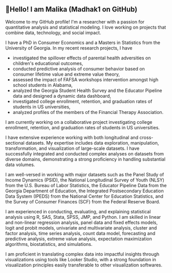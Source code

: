 ## 👋Hello! I am Malika (Madhak1 on GitHub)

Welcome to my GitHub profile! I'm a researcher with a passion for quantitative analysis and statistical modeling. I love working on projects that combine data, technology, and social impact. 

I have a PhD in Consumer Economics and a Masters in Statistics from the University of Georgia. In my recent research projects, I have 
  - investigated the spillover effects of parental health adversities on children's educational outcomes,
  - conducted predictive analysis of consumer behavior based on consumer lifetime value and extreme value theory,
  - assessed the impact of FAFSA workshops intervention amongst high school students in Alabama,
  - analyzed the Georgia Student Health Survey and the Educator Pipeline data and designed a dynamic data dashboard,
  - investigated college enrollment, retention, and graduation rates of students in US universities,
  - analyzed profiles of the members of the Financial Therapy Association.

I am currently working on a collaborative project investigating college enrollment, retention, and graduation rates of students in US universities. 

I have extensive experience working with both longitudinal and cross-sectional datasets. My expertise includes data exploration, manipulation, transformation, and visualization of large-scale datasets. I have successfully integrated and conducted complex analyses on datasets from diverse domains, demonstrating a strong proficiency in handling substantial data volumes.

I am well-versed in working with major datasets such as the Panel Study of Income Dynamics (PSID), the National Longitudinal Survey of Youth (NLSY) from the U.S. Bureau of Labor Statistics, the Educator Pipeline Data from the Georgia Department of Education, the Integrated Postsecondary Education Data System (IPEDS) from the National Center for Education Statistics, and the Survey of Consumer Finances (SCF) from the Federal Reserve Board.

I am experienced in conducting, evaluating, and explaining statistical analysis using R, SAS, Stata, SPSS, JMP, and Python. I am skilled in linear and non-linear regression analysis, panel data and fixed effects models, logit and probit models, univariate and multivariate analysis, cluster and factor analysis, time series analysis, count data model, forecasting and predictive analysis, extreme value analysis, expectation maximization algorithms, biostatistics, and simulations.

I am proficient in translating complex data into impactful insights through visualizations using tools like Looker Studio, with a strong foundation in visualization principles easily transferable to other visualization softwares.

